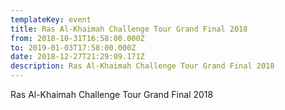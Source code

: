 ```yaml
---
templateKey: event
title: Ras Al-Khaimah Challenge Tour Grand Final 2018
from: 2018-10-31T16:58:00.000Z
to: 2019-01-03T17:58:00.000Z
date: 2018-12-27T21:29:09.171Z
description: Ras Al-Khaimah Challenge Tour Grand Final 2018
---
```

Ras Al-Khaimah Challenge Tour Grand Final 2018
